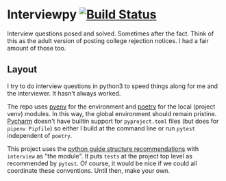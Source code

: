 # Interviewpy [![Build Status](https://travis-ci.org/mcarifio/interviewpy.svg?branch=master)](https://travis-ci.org/mcarifio/interviewpy)



Interview questions posed and solved. Sometimes after the fact. Think of this as the adult version of posting college
rejection notices. I had a fair amount of those too.

## Layout

I try to do interview questions in python3 to speed things along for me and the interviewer. It hasn't always worked.

The repo uses [pyenv](https://github.com/pyenv/pyenv#simple-python-version-management-pyenv) for the environment and 
[poetry](https://poetry.eustace.io/docs/) for the local (project venv) modules. In this way, the global environment should remain pristine.
[Pycharm](https://www.jetbrains.com/pycharm/) doesn't have builtin support for `pyproject.toml` files (but does for `pipenv Pipfile`) 
so either I build at the command line or run `pytest` independent of `poetry`.

This project uses the [python guide structure recommendations](https://docs.python-guide.org/writing/structure/) with `interview` as "the module". It puts `tests` at the project top level as
recommended by `pytest`. Of course, it would be nice if we could all coordinate these conventions. Until then, make your own. 


